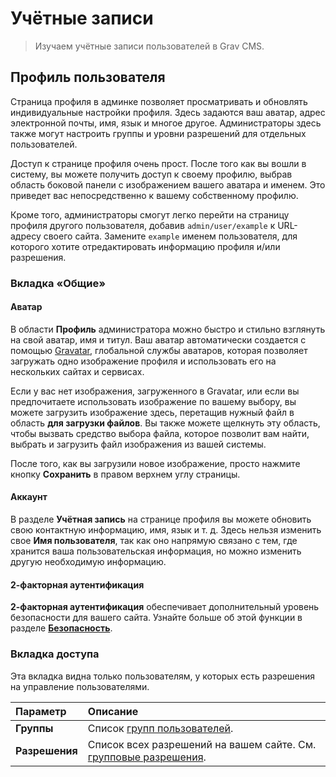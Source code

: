 # Учётные записи

> Изучаем учётные записи пользователей в Grav CMS.

## Профиль пользователя

Страница профиля в админке позволяет просматривать и обновлять индивидуальные настройки профиля. Здесь задаются ваш аватар, адрес электронной почты, имя, язык и многое другое. Администраторы здесь также могут настроить группы и уровни разрешений для отдельных пользователей.

Доступ к странице профиля очень прост. После того как вы вошли в систему, вы можете получить доступ к своему профилю, выбрав область боковой панели с изображением вашего аватара и именем. Это приведет вас непосредственно к вашему собственному профилю.

Кроме того, администраторы смогут легко перейти на страницу профиля другого пользователя, добавив `admin/user/example` к URL-адресу своего сайта. Замените `example` именем пользователя, для которого хотите отредактировать информацию профиля и/или разрешения.

### Вкладка «Общие»

#### Аватар

В области **Профиль** администратора можно быстро и стильно взглянуть на свой аватар, имя и титул. Ваш аватар автоматически создается с помощью [Gravatar](https://en.gravatar.com/), глобальной службы аватаров, которая позволяет загружать одно изображение профиля и использовать его на нескольких сайтах и ​​сервисах.

Если у вас нет изображения, загруженного в Gravatar, или если вы предпочитаете использовать изображение по вашему выбору, вы можете загрузить изображение здесь, перетащив нужный файл в область **для загрузки файлов**. Вы также можете щелкнуть эту область, чтобы вызвать средство выбора файла, которое позволит вам найти, выбрать и загрузить файл изображения из вашей системы.

После того, как вы загрузили новое изображение, просто нажмите кнопку **Сохранить** в правом верхнем углу страницы.

#### Аккаунт

В разделе **Учётная запись** на странице профиля вы можете обновить свою контактную информацию, имя, язык и т. д. Здесь нельзя изменить свое **Имя пользователя**, так как оно напрямую связано с тем, где хранится ваша пользовательская информация, но можно изменить другую необходимую информацию.

#### 2-факторная аутентификация

**2-факторная аутентификация** обеспечивает дополнительный уровень безопасности для вашего сайта. Узнайте больше об этой функции в разделе [**Безопасность**](/05.admin-panel/06.security/01.2fa/index).

### Вкладка доступа

Эта вкладка видна только пользователям, у которых есть разрешения на управление пользователями.


| Параметр                              | Описание                                                                                                     |
| :-----                                | :-----                                                                                                       |
| **Группы**                            | Список [групп пользователей](/05.admin-panel/03.accounts/02.groups/index).                                                  |
| **Разрешения**                        | Список всех разрешений на вашем сайте. См. [групповые разрешения](/05.admin-panel/03.accounts/02.groups/index?id=Разрешения). |

